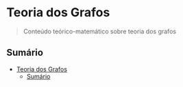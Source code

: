 # Teoria dos Grafos

> Conteúdo teórico-matemático sobre teoria dos grafos

## Sumário

- [Teoria dos Grafos](#Teoria-dos-Grafos)
  - [Sumário](#Sumário)
